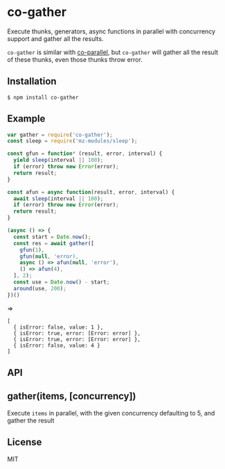 co-gather
=========

Execute thunks, generators, async functions in parallel with concurrency support and gather all the results.

`co-gather` is similar with [co-parallel](https://github.com/visionmedia/co-parallel), but `co-gather` will gather all the result of these thunks, even those thunks throw error.

## Installation

```
$ npm install co-gather
```

## Example

```js
var gather = require('co-gather');
const sleep = require('mz-modules/sleep');

const gfun = function* (result, error, interval) {
  yield sleep(interval || 100);
  if (error) throw new Error(error);
  return result;
}

const afun = async function(result, error, interval) {
  await sleep(interval || 100);
  if (error) throw new Error(error);
  return result;
}

(async () => {
  const start = Date.now();
  const res = await gather([
    gfun(1),
    gfun(null, 'error),
    async () => afun(null, 'error'),
    () => afun(4),
  ], 2);
  const use = Date.now() - start;
  around(use, 200);
})()
```

=>

```
[
  { isError: false, value: 1 },
  { isError: true, error: [Error: error] },
  { isError: true, error: [Error: error] },
  { isError: false, value: 4 }
]
```

## API


## gather(items, [concurrency])

Execute `items` in parallel, with the given concurrency defaulting to 5, and gather the result

## License

MIT
